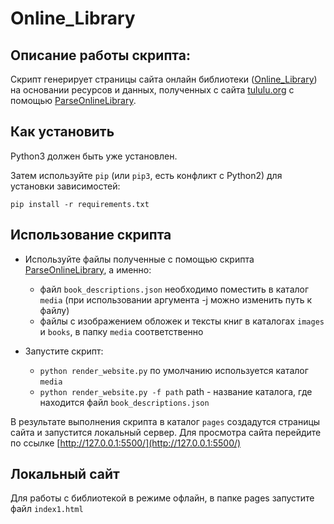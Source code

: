 # Online_Library


## Описание работы скрипта:

Скрипт генерирует страницы сайта онлайн библиотеки ([Online_Library](https://pavelkolotov.github.io/Online_Library/pages/index1.html)) на основании ресурсов и данных, полученных с сайта 
 [tululu.org](https://tululu.org) с помощью [ParseOnlineLibrary](https://github.com/PavelKolotov/ParseOnlineLibrary).

## Как установить

Python3 должен быть уже установлен.

Затем используйте `pip` (или `pip3`, есть конфликт с Python2) для установки зависимостей:

```
pip install -r requirements.txt
```

## Использование скрипта

- Используйте файлы полученные с помощью скрипта  [ParseOnlineLibrary](https://github.com/PavelKolotov/ParseOnlineLibrary), а именно:
  * файл `book_descriptions.json` необходимо поместить в каталог `media` (при использовании аргумента -j можно изменить путь к файлу)
  * файлы с изображением обложек и тексты книг в каталогах `images` и `books`, в папку `media` соответственно
  

- Запустите скрипт:
  * ```python render_website.py``` по умолчанию используется каталог `media`
  * ```python render_website.py -f path``` path - название каталога, где находится файл `book_descriptions.json`

В результате выполнения скрипта в каталог `pages` создадутся страницы сайта и запустится локальный сервер.
Для просмотра сайта перейдите по ссылке [http://127.0.0.1:5500/](http://127.0.0.1:5500/)

## Локальный сайт

Для работы с библиотекой в режиме офлайн, в папке pages запустите файл `index1.html` 